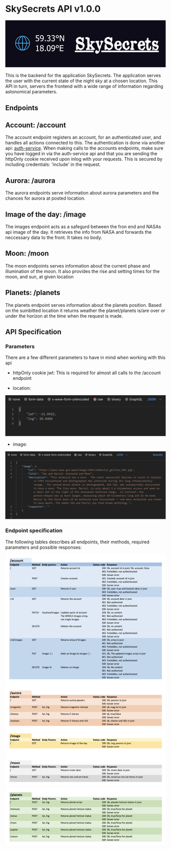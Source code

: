 # SkySecrets API v1.0.0

![SkySecret header](/img/SkySecrets-header.png)

This is the backend for the application SkySecrets. The application serves the user with the current state of the night sky at a chosen location. This API in turn, servers the frontend with a wide range of information regarding astonomical parameters.

## Endpoints

## Account: /account
The account endpoint registers an account, for an authenticated user, and handles all actions connected to this. The authentication is done via another api: [auth-service](https://gitlab.lnu.se/1dv613/student/ef222hr/projects/auth-service). When making calls to the accounts endpoints, make sure you have logged in via the auth-service api and that you are sending the httpOnly cookie received upon inlog with your requests. This is secured by including credentials: 'include' in the request.

## Aurora: /aurora
The aurora endpoints serve information about aurora parameters and the chances for aurora at posted location. 

## Image of the day: /image
The images endpoint acts as a safegurd between the fron end and NASAs api image of the day. It retrieves the info from NASA and forwards the neccessary data to the front. It takes no body.

## Moon: /moon
The moon endpoints serves information about the current phase and illumination of the moon. It also provides the rise and setting times for the moon, and sun, at given location

## Planets: /planets
The planets endpoint serves information about the planets position. Based on the sumbitted location it returns weather the planet/planets is/are over or under the horizon at the time when the request is made.


## API Specification

### Parameters
There are a few different parameters to have in mind when working with this api
- httpOnly cookie jwt: This is required for almost all calls to the /account endpoint

- location:

<img src="./img/location-body.png" width="600px" />

- image:

<img src="./img/image-body.png" width="600px" />

### Endpoint specification
The following tables describes all endpoints, their methods, required parameters and possible responses:

![account endpointe](./img/account-table.png)
![aurora endpoint](./img/aurora-table.png)
![image endpoint](./img/image-table.png)
![moon endpoint](./img/moon-table.png)
![planets endpoint](./img/planets-table.png)